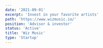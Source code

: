 ```yaml
---
date: '2021-09-01'
excerpt: 'Invest in your favorite artists'
path: 'https://www.wizmusic.io/'
position: 'Advisor & investor'
status: 'Active'
title: 'Wiz Music'
type: 'Startup'
---
```

